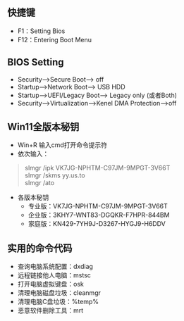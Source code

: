 ## 快捷键
- F1：Setting Bios
- F12：Entering Boot Menu

## BIOS Setting
- Security-->Secure Boot--> off
- Startup-->Network Boot--> USB HDD
- Startup-->UEFI/Legacy Boot--> Legacy only (或者Both)
- Security-->Virtualization-->Kenel DMA Protection-->off

## Win11全版本秘钥
- Win+R 输入cmd打开命令提示符
- 依次输入：
> slmgr /ipk VK7JG-NPHTM-C97JM-9MPGT-3V66T  
> slmgr /skms yy.us.to  
> slmgr /ato  
- 各版本秘钥
  - 专业版：VK7JG-NPHTM-C97JM-9MPGT-3V66T
  - 企业版：3KHY7-WNT83-DGQKR-F7HPR-844BM
  - 家庭版：KN429-7YH9J-D3267-HYGJ9-H6DDV

## 实用的命令代码
- 查询电脑系统配置：dxdiag
- 远程链接他人电脑：mstsc
- 打开电脑虚拟键盘：osk
- 清理电脑磁盘垃圾：cleanmgr
- 清理电脑C盘垃圾：%temp%
- 恶意软件删除工具：mrt

